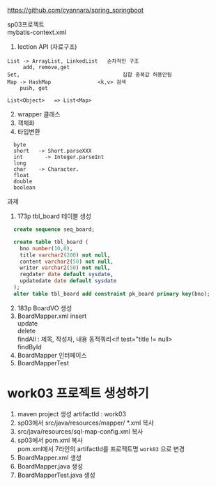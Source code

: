 https://github.com/cyannara/spring_springboot

sp03프로젝트  
mybatis-context.xml  

1. lection API (자료구조)  
```
List -> ArrayList, LinkedList   순차적인 구조  
     add, remove,get  
Set,                                 집합 중복값 허용안됨  
Map -> HashMap               <k,v> 검색  
    push, get  

List<Object>   => List<Map>  
```
2. wrapper 클래스
  1. 객체화
  2. 타입변환   

 ```  
   byte       
   short   -> Short.parseXXX
   int       -> Integer.parseInt
   long
   char    -> Character.
   float
   double
   boolean
```
과제
1. 173p  tbl_board 테이블 생성
```sql
  create sequence seq_board;

  create table tbl_board (
    bno number(10,0),
    title varchar2(200) not null,
    content varchar2(50) not null,
    writer varchar2(50) not null,
    regdater date default sysdate,
    updatedate date default sysdate
  );
  alter table tbl_board add constraint pk_board primary key(bno);
```
2. 183p  BoardVO 생성
3. BoardMapper.xml
    insert  
    update  
    delete  
    findAll     :  제목, 작성자, 내용 동적쿼리<if test="title != null>  
    findById     
4. BoardMapper 인터페이스
5. BoardMapperTest 


work03 프로젝트 생성하기
=================
1. maven project 생성
   artifactId : work03
2. sp03에서 src/java/resources/mapper/ *.xml 복사
3. src/java/resources/sql-map-config.xml 복사
4. sp03에서 pom.xml 복사  
   pom.xml에서 7라인의 artifactId를 프로젝트명 `work03` 으로 변경  
5. BoardMapper.xml 생성
6. BoardMapper.java  생성
7. BoardMapperTest.java 생성



